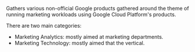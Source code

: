 Gathers various non-official Google products gathered around the theme of running marketing workloads using Google Cloud Platform's products.

There are two main categories:
- Marketing Analytics: mostly aimed at marketing departments.
- Marketing Technology: mostly aimed that the vertical.
